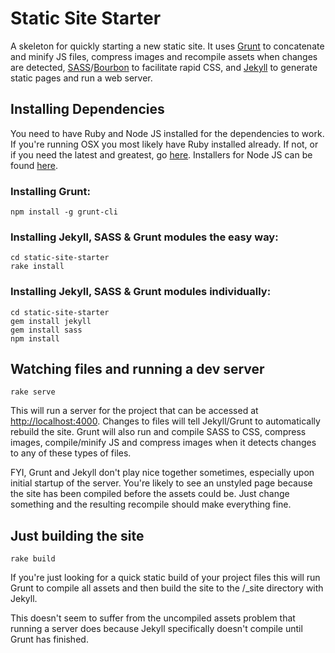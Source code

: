 # Static Site Starter

A skeleton for quickly starting a new static site. It uses [Grunt](http://gruntjs.com/) to concatenate and minify JS files, compress images and recompile assets when changes are detected, [SASS](http://sass-lang.com/)/[Bourbon](http://bourbon.io/) to facilitate rapid CSS, and [Jekyll](http://jekyllrb.com/) to generate static pages and run a web server.

## Installing Dependencies

You need to have Ruby and Node JS installed for the dependencies to work. If you're running OSX you most likely have Ruby installed already. If not, or if you need the latest and greatest, go [here](https://www.ruby-lang.org/en/downloads/). Installers for Node JS can be found [here](http://nodejs.org/download/).

### Installing Grunt:

```shell
npm install -g grunt-cli
```

### Installing Jekyll, SASS & Grunt modules the easy way:

```shell
cd static-site-starter
rake install
```

### Installing Jekyll, SASS & Grunt modules individually:

```shell
cd static-site-starter
gem install jekyll
gem install sass
npm install
```

## Watching files and running a dev server

```shell
rake serve
```

This will run a server for the project that can be accessed at [http://localhost:4000](http://localhost:4000). Changes to files will tell Jekyll/Grunt to automatically rebuild the site. Grunt will also run and compile SASS to CSS, compress images, compile/minify JS and compress images when it detects changes to any of these types of files.

FYI, Grunt and Jekyll don't play nice together sometimes, especially upon initial startup of the server. You're likely to see an unstyled page because the site has been compiled before the assets could be. Just change something and the resulting recompile should make everything fine.

## Just building the site

```shell
rake build
```

If you're just looking for a quick static build of your project files this will run Grunt to compile all assets and then build the site to the /_site directory with Jekyll.

This doesn't seem to suffer from the uncompiled assets problem that running a server does because Jekyll specifically doesn't compile until Grunt has finished.